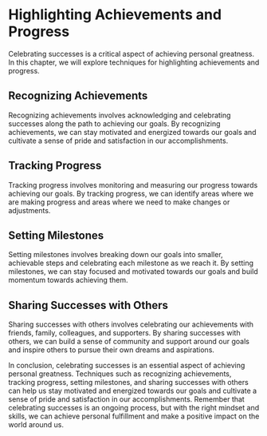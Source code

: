 Highlighting Achievements and Progress
========================================================================

Celebrating successes is a critical aspect of achieving personal greatness. In this chapter, we will explore techniques for highlighting achievements and progress.

Recognizing Achievements
------------------------

Recognizing achievements involves acknowledging and celebrating successes along the path to achieving our goals. By recognizing achievements, we can stay motivated and energized towards our goals and cultivate a sense of pride and satisfaction in our accomplishments.

Tracking Progress
-----------------

Tracking progress involves monitoring and measuring our progress towards achieving our goals. By tracking progress, we can identify areas where we are making progress and areas where we need to make changes or adjustments.

Setting Milestones
------------------

Setting milestones involves breaking down our goals into smaller, achievable steps and celebrating each milestone as we reach it. By setting milestones, we can stay focused and motivated towards our goals and build momentum towards achieving them.

Sharing Successes with Others
-----------------------------

Sharing successes with others involves celebrating our achievements with friends, family, colleagues, and supporters. By sharing successes with others, we can build a sense of community and support around our goals and inspire others to pursue their own dreams and aspirations.

In conclusion, celebrating successes is an essential aspect of achieving personal greatness. Techniques such as recognizing achievements, tracking progress, setting milestones, and sharing successes with others can help us stay motivated and energized towards our goals and cultivate a sense of pride and satisfaction in our accomplishments. Remember that celebrating successes is an ongoing process, but with the right mindset and skills, we can achieve personal fulfillment and make a positive impact on the world around us.
